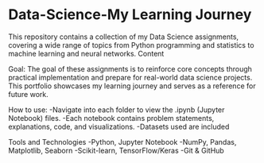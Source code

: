 # Data-Science-My Learning Journey
This repository contains a collection of my Data Science assignments, covering a wide range of topics from Python programming and statistics to machine learning and neural networks.
Content

Goal:
The goal of these assignments is to reinforce core concepts through practical implementation and prepare for real-world data science projects. 
This portfolio showcases my learning journey and serves as a reference for future work.

How to use:
-Navigate into each folder to view the .ipynb (Jupyter Notebook) files.
-Each notebook contains problem statements, explanations, code, and visualizations.
-Datasets used are included 

Tools and Technologies 
-Python, Jupyter Notebook
-NumPy, Pandas, Matplotlib, Seaborn
-Scikit-learn, TensorFlow/Keras
-Git & GitHub

